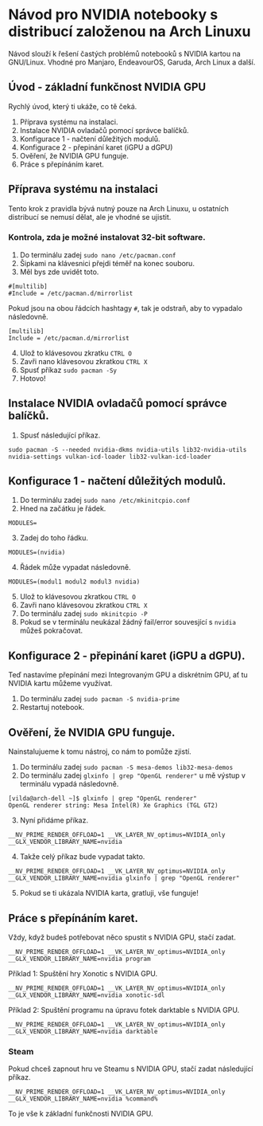 # Návod pro NVIDIA notebooky s distribucí založenou na Arch Linuxu
Návod slouží k řešení častých problémů notebooků s NVIDIA kartou na GNU/Linux. Vhodné pro Manjaro, EndeavourOS, Garuda, Arch Linux a další.
## Úvod - základní funkčnost NVIDIA GPU
Rychlý úvod, který ti ukáže, co tě čeká.
1. Příprava systému na instalaci.
2. Instalace NVIDIA ovladačů pomocí správce balíčků.
3. Konfigurace 1 - načtení důležitých modulů.
4. Konfigurace 2 - přepinání karet (iGPU a dGPU)
5. Ověření, že NVIDIA GPU funguje.
6. Práce s přepínáním karet.

## Příprava systému na instalaci
Tento krok z pravidla bývá nutný pouze na Arch Linuxu, u ostatních distribucí se nemusí dělat, ale je vhodné se ujistit.
### Kontrola, zda je možné instalovat 32-bit software.
1. Do terminálu zadej ```sudo nano /etc/pacman.conf```
2. Šipkami na klávesnici přejdi téměř na konec souboru.
3. Měl bys zde uvidět toto.
```
#[multilib]
#Include = /etc/pacman.d/mirrorlist
```
Pokud jsou na obou řádcích hashtagy ```#```, tak je odstraň, aby to vypadalo následovně. 
```
[multilib]
Include = /etc/pacman.d/mirrorlist
```
4. Ulož to klávesovou zkratku ```CTRL O```
5. Zavři nano klávesovou zkratkou ```CTRL X```
6. Spusť příkaz ```sudo pacman -Sy```
7. Hotovo!

## Instalace NVIDIA ovladačů pomocí správce balíčků.
1. Spusť následující příkaz.
```
sudo pacman -S --needed nvidia-dkms nvidia-utils lib32-nvidia-utils nvidia-settings vulkan-icd-loader lib32-vulkan-icd-loader
```
## Konfigurace 1 - načtení důležitých modulů.
1. Do terminálu zadej ```sudo nano /etc/mkinitcpio.conf```
2. Hned na začátku je řádek.  
```
MODULES=
```
3. Zadej do toho řádku.
```
MODULES=(nvidia)
```
4. Řádek může vypadat následovně.
```
MODULES=(modul1 modul2 modul3 nvidia)
```
5. Ulož to klávesovou zkratkou ```CTRL O```
6. Zavři nano klávesovou zkratkou ```CTRL X```
7. Do terminálu zadej ```sudo mkinitcpio -P```
8. Pokud se v termínálu neukázal žádný fail/error souvesjící s ```nvidia``` můžeš pokračovat.

## Konfigurace 2 - přepinání karet (iGPU a dGPU).
Teď nastavíme přepínání mezi Integrovaným GPU a diskrétním GPU, ať tu NVIDIA kartu můžeme využívat.
1. Do terminálu zadej ```sudo pacman -S nvidia-prime```
2. Restartuj notebook.

## Ověření, že NVIDIA GPU funguje.
Nainstalujueme k tomu nástroj, co nám to pomůže zjistí.
1. Do terminálu zadej ```sudo pacman -S mesa-demos lib32-mesa-demos```
2. Do terminálu zadej ```glxinfo | grep "OpenGL renderer"``` u mě výstup v terminálu vypadá následovně.
```
[vilda@arch-dell ~]$ glxinfo | grep "OpenGL renderer"
OpenGL renderer string: Mesa Intel(R) Xe Graphics (TGL GT2)
```
3. Nyní přidáme příkaz. 
```
__NV_PRIME_RENDER_OFFLOAD=1 __VK_LAYER_NV_optimus=NVIDIA_only __GLX_VENDOR_LIBRARY_NAME=nvidia
```
4. Takže celý příkaz bude vypadat takto. 
```
__NV_PRIME_RENDER_OFFLOAD=1 __VK_LAYER_NV_optimus=NVIDIA_only __GLX_VENDOR_LIBRARY_NAME=nvidia glxinfo | grep "OpenGL renderer"
```
5. Pokud se ti ukázala NVIDIA karta, gratluji, vše funguje!
## Práce s přepínáním karet.
Vždy, když budeš potřebovat něco spustit s NVIDIA GPU, stačí zadat.
```
__NV_PRIME_RENDER_OFFLOAD=1 __VK_LAYER_NV_optimus=NVIDIA_only __GLX_VENDOR_LIBRARY_NAME=nvidia program
```
Příklad 1: Spuštění hry Xonotic s NVIDIA GPU. 
```
__NV_PRIME_RENDER_OFFLOAD=1 __VK_LAYER_NV_optimus=NVIDIA_only __GLX_VENDOR_LIBRARY_NAME=nvidia xonotic-sdl
```
Příklad 2: Spuštění programu na úpravu fotek darktable s NVIDIA GPU.
```
__NV_PRIME_RENDER_OFFLOAD=1 __VK_LAYER_NV_optimus=NVIDIA_only __GLX_VENDOR_LIBRARY_NAME=nvidia darktable
```
### Steam
Pokud chceš zapnout hru ve Steamu s NVIDIA GPU, stačí zadat následující příkaz.
```
__NV_PRIME_RENDER_OFFLOAD=1 __VK_LAYER_NV_optimus=NVIDIA_only __GLX_VENDOR_LIBRARY_NAME=nvidia %command%
```
To je vše k základní funkčnosti NVIDIA GPU.
